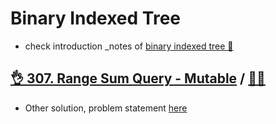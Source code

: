 # Binary Indexed Tree
- check introduction _notes of [binary indexed tree :notebook:](../../../_notes/binary_index_tree.md)

## [:ok_hand: 307. Range Sum Query - Mutable](https://leetcode.com/problems/range-sum-query-mutable/) / [:man_technologist:](range_sum_query_mutable_binary_indexed_tree.h)
- Other solution, problem statement [here](../segment_tree/README.md#okhand-307-range-sum-query---mutablehttpsleetcodecomproblemsrange-sum-query-mutable-dartrangesumquerymutablesegmenttreeh)
